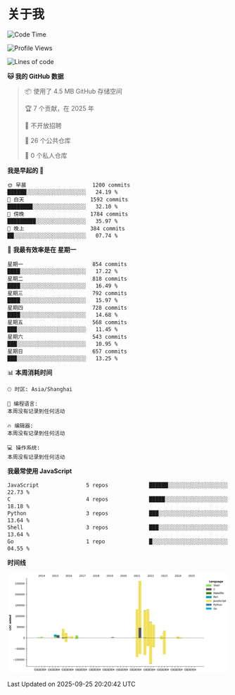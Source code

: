 # 关于我

<!--START_SECTION:waka-->
![Code Time](http://img.shields.io/badge/Code%20Time-935%20hrs%2016%20mins-blue)

![Profile Views](http://img.shields.io/badge/%E4%B8%AA%E4%BA%BA%E8%B5%84%E6%96%99%E8%A7%82%E7%9C%8B%E6%AC%A1%E6%95%B0-1-blue)

![Lines of code](https://img.shields.io/badge/%E4%BB%8E%E3%80%8CHello%20World%E3%80%8D%E8%B5%B7%E6%88%91%E5%B7%B2%E7%BB%8F%E5%86%99%E4%BA%86-960.1%20thousand%20%E8%A1%8C%E4%BB%A3%E7%A0%81-blue)

**🐱 我的 GitHub 数据** 

> 📦  使用了 4.5 MB GitHub 存储空间 
 > 
> 🏆 7 个贡献，在 2025 年
 > 
> 🚫 不开放招聘
 > 
> 📜 26 个公共仓库 
 > 
> 🔑 0 个私人仓库 
 > 
**我是早起的 🐤** 

```text
🌞 早晨                     1200 commits        ██████░░░░░░░░░░░░░░░░░░░   24.19 % 
🌆 白天                     1592 commits        ████████░░░░░░░░░░░░░░░░░   32.10 % 
🌃 傍晚                     1784 commits        █████████░░░░░░░░░░░░░░░░   35.97 % 
🌙 晚上                     384 commits         ██░░░░░░░░░░░░░░░░░░░░░░░   07.74 % 
```
📅 **我最有效率是在 星期一** 

```text
星期一                      854 commits         ████░░░░░░░░░░░░░░░░░░░░░   17.22 % 
星期二                      818 commits         ████░░░░░░░░░░░░░░░░░░░░░   16.49 % 
星期三                      792 commits         ████░░░░░░░░░░░░░░░░░░░░░   15.97 % 
星期四                      728 commits         ████░░░░░░░░░░░░░░░░░░░░░   14.68 % 
星期五                      568 commits         ███░░░░░░░░░░░░░░░░░░░░░░   11.45 % 
星期六                      543 commits         ███░░░░░░░░░░░░░░░░░░░░░░   10.95 % 
星期日                      657 commits         ███░░░░░░░░░░░░░░░░░░░░░░   13.25 % 
```


📊 **本周消耗时间** 

```text
🕑︎ 时区: Asia/Shanghai

💬 编程语言: 
本周没有记录到任何活动

🔥 编辑器: 
本周没有记录到任何活动

💻 操作系统: 
本周没有记录到任何活动
```

**我最常使用 JavaScript** 

```text
JavaScript               5 repos             ██████░░░░░░░░░░░░░░░░░░░   22.73 % 
C                        4 repos             █████░░░░░░░░░░░░░░░░░░░░   18.18 % 
Python                   3 repos             ███░░░░░░░░░░░░░░░░░░░░░░   13.64 % 
Shell                    3 repos             ███░░░░░░░░░░░░░░░░░░░░░░   13.64 % 
Go                       1 repo              █░░░░░░░░░░░░░░░░░░░░░░░░   04.55 % 
```



**时间线**

![Lines of Code chart](https://raw.githubusercontent.com/Arondight/Arondight/master/assets/bar_graph.png)


 Last Updated on 2025-09-25 20:20:42 UTC
<!--END_SECTION:waka-->
